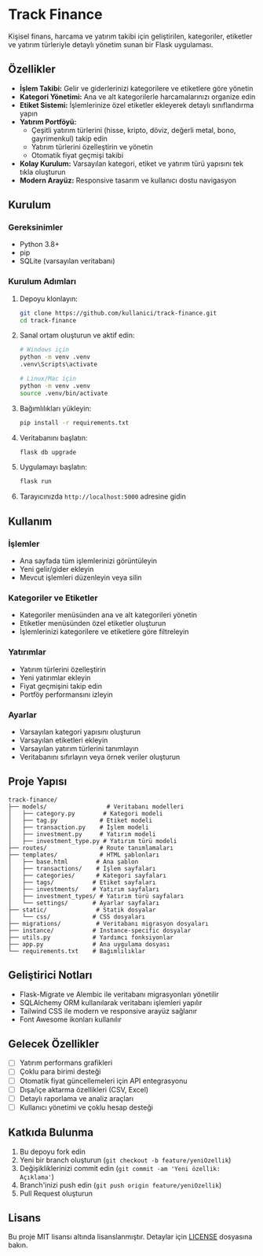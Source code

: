 # Track Finance

Kişisel finans, harcama ve yatırım takibi için geliştirilen, kategoriler, etiketler ve yatırım türleriyle detaylı yönetim sunan bir Flask uygulaması.

## Özellikler

- **İşlem Takibi:** Gelir ve giderlerinizi kategorilere ve etiketlere göre yönetin
- **Kategori Yönetimi:** Ana ve alt kategorilerle harcamalarınızı organize edin
- **Etiket Sistemi:** İşlemlerinize özel etiketler ekleyerek detaylı sınıflandırma yapın
- **Yatırım Portföyü:** 
  - Çeşitli yatırım türlerini (hisse, kripto, döviz, değerli metal, bono, gayrimenkul) takip edin
  - Yatırım türlerini özelleştirin ve yönetin
  - Otomatik fiyat geçmişi takibi
- **Kolay Kurulum:** Varsayılan kategori, etiket ve yatırım türü yapısını tek tıkla oluşturun
- **Modern Arayüz:** Responsive tasarım ve kullanıcı dostu navigasyon

## Kurulum

### Gereksinimler

- Python 3.8+
- pip
- SQLite (varsayılan veritabanı)

### Kurulum Adımları

1. Depoyu klonlayın:
   ```bash
   git clone https://github.com/kullanici/track-finance.git
   cd track-finance
   ```

2. Sanal ortam oluşturun ve aktif edin:
   ```bash
   # Windows için
   python -m venv .venv
   .venv\Scripts\activate

   # Linux/Mac için
   python -m venv .venv
   source .venv/bin/activate
   ```

3. Bağımlılıkları yükleyin:
   ```bash
   pip install -r requirements.txt
   ```

4. Veritabanını başlatın:
   ```bash
   flask db upgrade
   ```

5. Uygulamayı başlatın:
   ```bash
   flask run
   ```

6. Tarayıcınızda `http://localhost:5000` adresine gidin

## Kullanım

### İşlemler
- Ana sayfada tüm işlemlerinizi görüntüleyin
- Yeni gelir/gider ekleyin
- Mevcut işlemleri düzenleyin veya silin

### Kategoriler ve Etiketler
- Kategoriler menüsünden ana ve alt kategorileri yönetin
- Etiketler menüsünden özel etiketler oluşturun
- İşlemlerinizi kategorilere ve etiketlere göre filtreleyin

### Yatırımlar
- Yatırım türlerini özelleştirin
- Yeni yatırımlar ekleyin
- Fiyat geçmişini takip edin
- Portföy performansını izleyin

### Ayarlar
- Varsayılan kategori yapısını oluşturun
- Varsayılan etiketleri ekleyin
- Varsayılan yatırım türlerini tanımlayın
- Veritabanını sıfırlayın veya örnek veriler oluşturun

## Proje Yapısı

```
track-finance/
├── models/                 # Veritabanı modelleri
│   ├── category.py        # Kategori modeli
│   ├── tag.py            # Etiket modeli
│   ├── transaction.py    # İşlem modeli
│   ├── investment.py     # Yatırım modeli
│   ├── investment_type.py # Yatırım türü modeli
├── routes/               # Route tanımlamaları
├── templates/            # HTML şablonları
│   ├── base.html        # Ana şablon
│   ├── transactions/    # İşlem sayfaları
│   ├── categories/      # Kategori sayfaları
│   ├── tags/           # Etiket sayfaları
│   ├── investments/    # Yatırım sayfaları
│   ├── investment_types/ # Yatırım türü sayfaları
│   └── settings/       # Ayarlar sayfaları
├── static/              # Statik dosyalar
│   └── css/            # CSS dosyaları
├── migrations/          # Veritabanı migrasyon dosyaları
├── instance/           # Instance-specific dosyalar
├── utils.py            # Yardımcı fonksiyonlar
├── app.py              # Ana uygulama dosyası
└── requirements.txt    # Bağımlılıklar
```

## Geliştirici Notları

- Flask-Migrate ve Alembic ile veritabanı migrasyonları yönetilir
- SQLAlchemy ORM kullanılarak veritabanı işlemleri yapılır
- Tailwind CSS ile modern ve responsive arayüz sağlanır
- Font Awesome ikonları kullanılır

## Gelecek Özellikler

- [ ] Yatırım performans grafikleri
- [ ] Çoklu para birimi desteği
- [ ] Otomatik fiyat güncellemeleri için API entegrasyonu
- [ ] Dışa/içe aktarma özellikleri (CSV, Excel)
- [ ] Detaylı raporlama ve analiz araçları
- [ ] Kullanıcı yönetimi ve çoklu hesap desteği

## Katkıda Bulunma

1. Bu depoyu fork edin
2. Yeni bir branch oluşturun (`git checkout -b feature/yeniOzellik`)
3. Değişikliklerinizi commit edin (`git commit -am 'Yeni özellik: Açıklama'`)
4. Branch'inizi push edin (`git push origin feature/yeniOzellik`)
5. Pull Request oluşturun

## Lisans

Bu proje MIT lisansı altında lisanslanmıştır. Detaylar için [LICENSE](LICENSE) dosyasına bakın.
